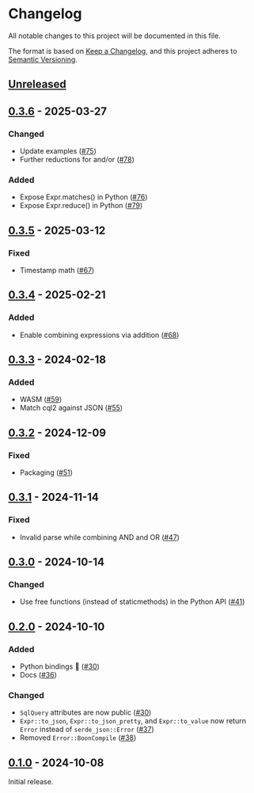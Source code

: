 # Changelog

All notable changes to this project will be documented in this file.

The format is based on [Keep a Changelog](https://keepachangelog.com/en/1.0.0/), and this project adheres to [Semantic Versioning](https://semver.org/spec/v2.0.0.html).

## [Unreleased]

## [0.3.6] - 2025-03-27

### Changed

- Update examples ([#75](https://github.com/developmentseed/cql2-rs/pull/75))
- Further reductions for and/or ([#78](https://github.com/developmentseed/cql2-rs/pull/78))

### Added

- Expose Expr.matches() in Python ([#76](https://github.com/developmentseed/cql2-rs/pull/76))
- Expose Expr.reduce() in Python ([#79](https://github.com/developmentseed/cql2-rs/pull/79))


## [0.3.5] - 2025-03-12

### Fixed

- Timestamp math ([#67](https://github.com/developmentseed/cql2-rs/pull/67))

## [0.3.4] - 2025-02-21

### Added

- Enable combining expressions via addition ([#68](https://github.com/developmentseed/cql2-rs/pull/68))

## [0.3.3] - 2024-02-18

### Added

- WASM ([#59](https://github.com/developmentseed/cql2-rs/pull/59))
- Match cql2 against JSON ([#55](https://github.com/developmentseed/cql2-rs/pull/55))

## [0.3.2] - 2024-12-09

### Fixed

- Packaging ([#51](https://github.com/developmentseed/cql2-rs/pull/51))

## [0.3.1] - 2024-11-14

### Fixed

- Invalid parse while combining AND and OR ([#47](https://github.com/developmentseed/cql2-rs/pull/47))

## [0.3.0] - 2024-10-14

### Changed

- Use free functions (instead of staticmethods) in the Python API ([#41](https://github.com/developmentseed/cql2-rs/pull/41))

## [0.2.0] - 2024-10-10

### Added

- Python bindings 🐍 ([#30](https://github.com/developmentseed/cql2-rs/pull/30))
- Docs ([#36](https://github.com/developmentseed/cql2-rs/pull/36))

### Changed

- `SqlQuery` attributes are now public ([#30](https://github.com/developmentseed/cql2-rs/pull/30))
- `Expr::to_json`, `Expr::to_json_pretty`, and `Expr::to_value` now return `Error` instead of `serde_json::Error` ([#37](https://github.com/developmentseed/cql2-rs/pull/37))
- Removed `Error::BoonCompile` ([#38](https://github.com/developmentseed/cql2-rs/pull/38))

## [0.1.0] - 2024-10-08

Initial release.

[Unreleased]: https://github.com/developmentseed/cql2-rs/compare/v0.3.6...main
[0.3.6]: https://github.com/developmentseed/cql2-rs/releases/compare/v0.3.5...v0.3.6
[0.3.5]: https://github.com/developmentseed/cql2-rs/releases/compare/v0.3.4...v0.3.5
[0.3.4]: https://github.com/developmentseed/cql2-rs/releases/compare/v0.3.3...v0.3.4
[0.3.3]: https://github.com/developmentseed/cql2-rs/releases/compare/v0.3.2...v0.3.3
[0.3.2]: https://github.com/developmentseed/cql2-rs/releases/compare/v0.3.1...v0.3.2
[0.3.1]: https://github.com/developmentseed/cql2-rs/releases/compare/v0.3.0...v0.3.1
[0.3.0]: https://github.com/developmentseed/cql2-rs/releases/compare/v0.2.0...v0.3.0
[0.2.0]: https://github.com/developmentseed/cql2-rs/releases/compare/v0.1.0...v0.2.0
[0.1.0]: https://github.com/developmentseed/cql2-rs/releases/tag/v0.1.0

<!-- markdownlint-disable-file MD024 -->
